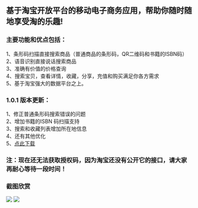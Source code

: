 ## 基于淘宝开放平台的移动电子商务应用，帮助你随时随地享受淘的乐趣! ##

### 主要功能和优点包括： ###
1、条形码扫描直接搜索商品（普通商品的条形码，QR二维码和书籍的ISBN码）<br />
2、语音识别直接说话搜索商品<br />
3、准确有价值的价格查询<br />
4、搜索宝贝，查看详情，收藏，分享，充值和购买满足你各方需求<br />
5、基于淘宝强大的数据平台之上。<br />

### 1.0.1 版本更新： ###
1、修正普通条形码搜索错误的问题<br />
2、增加书籍的ISBN 码扫描支持<br />
3、搜索和收藏列表增加所在地信息<br />
4、还有其他优化<br />
5、<a href='http://code.google.com/p/taodroid/downloads/list'>点此下载</a><br />

### 注：现在还无法获取授权码，因为淘宝还没有公开它的接口，请大家再耐心等待一段时间！ ###

### 截图欣赏 ###
<img src='http://pic4.bai.sohu.com.cn/a/2010/01/12/00/36/4f48794d03271e_0.jpg' />
<img src='http://pic8.bai.sohu.com.cn/a/2010/01/12/00/36/3db5326f1c61e_0.jpg' />